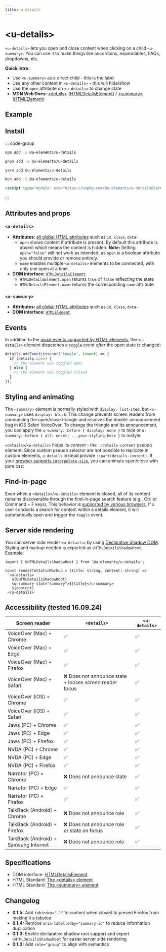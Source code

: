 ```yaml
---
title: u-details
---
```

<script setup>
import { data } from '../filesize.data.ts'
</script>

# &lt;u-details&gt; <mark data-badge="HTML"></mark>
`<u-details>` lets you open and close content when clicking on a child `<u-summary>`.
You can use it to make things like accordions, expandables, FAQs, dropdowns, etc.

**Quick intro:**
- Use `<u-summary>` as a direct child - this is the label
- Use any other content in `<u-details>` - this will hide/show
- Use the `open` attribute on `<u-details>` to change state
- **MDN Web Docs:** [&lt;details&gt;](https://developer.mozilla.org/en-US/docs/Web/HTML/Element/details) ([HTMLDetailsElement](https://developer.mozilla.org/en-US/docs/Web/API/HTMLDetailsElement)) /
[&lt;summary&gt;](https://developer.mozilla.org/en-US/docs/Web/HTML/Element/summary) ([HTMLElement](https://developer.mozilla.org/en-US/docs/Web/API/HTMLElement))

## Example
<Sandbox label="u-details code example" />
<pre hidden>
&lt;u-details&gt;
  &lt;u-summary&gt;Details&lt;/u-summary&gt;
  Something small enough to escape casual notice.
&lt;/u-details&gt;
</pre>

## Install <mark :data-badge="data['u-details']"></mark>

::: code-group

```bash [NPM]
npm add -S @u-elements/u-details
```

```bash [PNPM]
pnpm add -S @u-elements/u-details
```

```bash [Yarn]
yarn add @u-elements/u-details
```

```bash [Bun]
bun add -S @u-elements/u-details
```

```html [CDN]
<script type="module" src="https://unpkg.com/@u-elements/u-details@latest/dist/u-details.js"></script>
```
:::

## Attributes and props

### `<u-details>`

- **Attributes:** [all global HTML attributes](https://developer.mozilla.org/en-US/docs/Web/HTML/Global_attributes) such as `id`, `class`, `data-`
  - `open` shows content if attribute is present. By default this attribute is absent which means the content is hidden. **Note:** Setting `open="false"` will not work as intended, as `open` is a boolean attribute you should provide or remove entirely.
  - `name` enables multiple `<u-details>` elements to be connected, with only one open at a time.
- **DOM interface:** [`HTMLDetailsElement`](https://developer.mozilla.org/en-US/docs/Web/API/HTMLDetailsElement)
  - `HTMLDetailsElement.open` returns `true` of `false` reflecting the state
  - `HTMLDetailsElement.name` returns the corresponding `name` attribute

### `<u-summary>`

- **Attributes:** [all global HTML attributes](https://developer.mozilla.org/en-US/docs/Web/HTML/Global_attributes) such as `id`, `class`, `data-`
- **DOM interface:** [`HTMLElement`](https://developer.mozilla.org/en-US/docs/Web/API/HTMLElement)

## Events

In addition to the [usual events supported by HTML elements](https://developer.mozilla.org/en-US/docs/Web/API/Element#events), the `<u-details>` element dispatches a [`toggle` event](https://developer.mozilla.org/en-US/docs/Web/API/HTMLDetailsElement/toggle_event) _after_ the open state is changed:

```js
details.addEventListener('toggle', (event) => {
  if (details.open) {
    // the element was toggled open
  } else {
    // the element was toggled closed
  }
});
```

## Styling and animating

The `<summary>` element is normally styled with `display: list-item`, but `<u-summary>` uses `display: block`. This change prevents screen readers from announcing the open/close triangle and resolves the double-announcement bug in iOS Safari VoiceOver. To change the triangle and its announcement, you can apply the `u-summary::before { display: none }` to hide or `u-summary::before { all: unset; ...your-styling-here }` to restyle.

`<details>`/`<u-details>` hides its *content* - the `::details-content` pseudo element. Since custom pseudo selector are not
possible to replicate in custom elements, `u-details` instead provide `::part(details-content)`.
If your [browser supports `interpolate-size`](https://caniuse.com/mdn-css_properties_interpolate-size), you can animate open/close with pure css:

<Sandbox label="u-details styling example" />
<pre hidden>
&lt;u-details class="animate"&gt;
  &lt;u-summary&gt;Details animating if supported&lt;/u-summary&gt;
  Lorem ipsum dolor sit amet, consectetur adipiscing elit. Praesent interdum diam quis eros sollicitudin, et scelerisque arcu malesuada. Nunc pellentesque eleifend nulla a convallis.
&lt;/u-details&gt;
&lt;style&gt;
  .animate{
    @media (prefers-reduced-motion: no-preference) {
      interpolate-size: allow-keywords;
    }

    &amp;::part(details-content) {
      block-size: 0;
      overflow-y: clip; 
      transition: content-visibility 500ms allow-discrete,
                  height 500ms;
    }
    
    &amp;[open]::part(details-content) {
      height: auto;
    }
  }
&lt;/style&gt;
</pre>

## Find-in-page
Even when a `<details>`/`<u-details>` element is closed, all of its content remains discoverable through the find-in-page search feature (e.g., Ctrl or Command + F keys). This behavior is [supported by various browsers](https://caniuse.com/mdn-html_global_attributes_hidden_until-found_value). If a user conducts a search for content within a details element, it will automatically open and trigger the `toggle` event.

## Server side rendering
You can server side render `<u-details>` by using [Declarative Shadow DOM](https://web.dev/articles/declarative-shadow-dom).
Styling and markup needed is exported as `UHTMLDetailsShadowRoot`. Example:

 ```TS
import { UHTMLDetailsShadowRoot } from '@u-elements/u-details';

const renderToStaticMarkup = (title: string, content: string) =>
  `<u-details>
    ${UHTMLDetailsShadowRoot}
    <u-summary slot="summary">${title}</u-summary>
    ${content}
  </u-details>`
```

## Accessibility (tested 16.09.24)

| Screen reader | `<details>` | `<u-details>` |
| --- | --- | --- |
| VoiceOver (Mac) + Chrome | :white_check_mark: | :white_check_mark: |
| VoiceOver (Mac) + Edge | :white_check_mark: | :white_check_mark: |
| VoiceOver (Mac) + Firefox | :white_check_mark: | :white_check_mark: |
| VoiceOver (Mac) + Safari | :x: Does not announce state + looses screen reader focus | :white_check_mark: |
| VoiceOver (iOS) + Chrome | :white_check_mark: | :white_check_mark: |
| VoiceOver (iOS) + Safari | :white_check_mark: | :white_check_mark: |
| Jaws (PC) + Chrome | :white_check_mark: | :white_check_mark: |
| Jaws (PC) + Edge | :white_check_mark: | :white_check_mark: |
| Jaws (PC) + Firefox | :white_check_mark: | :white_check_mark: |
| NVDA (PC) + Chrome | :white_check_mark: | :white_check_mark: |
| NVDA (PC) + Edge | :white_check_mark: | :white_check_mark: |
| NVDA (PC) + Firefox | :white_check_mark: | :white_check_mark: |
| Narrator (PC) + Chrome | :x: Does not announce state | :white_check_mark: |
| Narrator (PC) + Edge | :white_check_mark: | :white_check_mark: |
| Narrator (PC) + Firefox | :white_check_mark: | :white_check_mark: |
| TalkBack (Android) + Chrome | :x: Does not announce role | :white_check_mark: |
| TalkBack (Android) + Firefox | :x: Does not announce role or state on focus | :white_check_mark: |
| TalkBack (Android) + Samsung Internet | :x: Does not announce role | :white_check_mark: |

## Specifications

- DOM interface: [HTMLDetailsElement](https://developer.mozilla.org/en-US/docs/Web/API/HTMLDetailsElement)
- HTML Standard: [The &lt;details&gt; element](https://html.spec.whatwg.org/multipage/interactive-elements.html#the-details-element)
- HTML Standard: [The &lt;summary&gt; element](https://html.spec.whatwg.org/multipage/interactive-elements.html#the-summary-element)

## Changelog

- **0.1.5:** Add `tabindex="-1"` to content when closed to preved Firefox from making it a tabstop
- **0.1.4:** Remove `aria-labelledby="summary-id"` to reduce information duplication
- **0.1.3:** Enable declarative shadow root support and export `UHTMLDetailsShadowRoot` for easier server side rendering
- **0.1.2:** Add `role="group"` to align with semantics